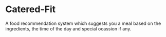 # Catered-Fit
A food recommendation system which suggests you a meal based on the ingredients, the time of the day and special ocassion if any.
